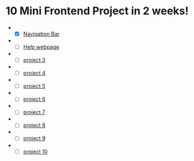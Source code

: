 # 10 Mini Frontend Project in 2 weeks!
* - [x] [Navigation Bar](https://github.com/Kumarsanjeet1/10_Mini_project/tree/main/nav_Bar)
* - [ ] [Help webpage](https://github.com/Kumarsanjeet1/10_Mini_project/tree/main/help_page)
* - [ ] [project 3]()
* - [ ] [project 4]()
* - [ ] [project 5]()
* - [ ] [project 6]()
* - [ ] [project 7]()
* - [ ] [project 8]()
* - [ ] [project 9]()
* - [ ] [project 10]()
